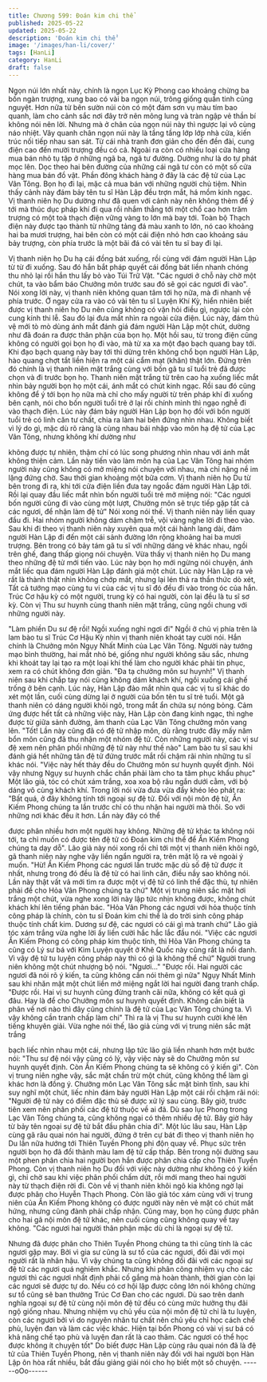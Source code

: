 ```yaml
---
title: Chương 599: Đoán kim chi thể
published: 2025-05-22
updated: 2025-05-22
description: 'Đoán kim chi thể'
image: '/images/han-li/cover/'
tags: [HanLi]
category: HanLi
draft: false
---
```


Ngọn núi lớn nhất này, chính là ngọn Lục Kỳ Phong cao khoảng
chừng ba bốn ngàn trượng, xung bao có vài ba ngọn núi, trông
giống quần tinh củng nguyệt. Hơn nữa từ bên sườn núi còn có
một đám sơn vụ màu tím bao quanh, làm cho cảnh sắc nơi đây
trở nên mông lung và tràn ngập vẻ thần bí không nói nên lời.
Nhưng mà ở chân của ngọn núi này thì ngược lại vô cùng náo
nhiệt.
Vây quanh chân ngọn núi này là tầng tầng lớp lớp nhà cửa, kiến
trúc nối tiếp nhau san sát. Từ cái nhà tranh đơn giản cho đến đền
đài, cung điện cao đến mười trượng đều có cả. Ngoài ra còn có
nhiều loại cửa hàng mua bán nhỏ tụ tập ở những ngã ba, ngã tư
đường. Dường như là do tự phát mọc lên.
Dọc theo hai bên đường của những cái ngã tư còn có một số cửa
hàng mua bán đồ vật. Phần đông khách hàng ở đây là các đệ tử
của Lạc Vân Tông. Bọn họ đi lại, mặc cả mua bán với những
người chủ tiệm.
Nhìn thấy cảnh này đám bảy tên tu sĩ Hàn Lập đều trợn mắt, há
mồm kinh ngạc.
Vị thanh niên họ Du dường như đã quen với cảnh này nên không
thèm để ý tới mà thúc dục pháp khí đi qua rồi nhắm thẳng tới một
chổ cao hơn trăm trượng có một toà thạch điện vững vàng to lớn
mà bay tới.
Toàn bộ Thạch điện này được tạo thành từ những tảng đá màu
xanh to lớn, nó cao khoảng hai ba mươi trượng, hai bên còn có
một cái điện nhỏ hơn cao khoảng sáu bảy trượng, còn phía trước
là một bãi đá có vài tên tu sĩ bay đi lại.

Vị thanh niên họ Du hạ cái đồng bát xuống, rồi cùng với đám
người Hàn Lập từ từ đi xuống.
Sau đó hắn bắt pháp quyết cái đồng bát liền nhanh chóng thu nhỏ
lại rồi hắn thu lấy bỏ vào Túi Trữ Vật.
"Các ngươi ở chỗ này chờ một chút, ta vào bẩm báo Chưởng môn
trước sau đó sẽ gọi các ngươi đi vào".
Nói xong lời này, vị thanh niên không quan tâm tới họ nữa, mà đi
nhanh về phía trước.
Ở ngay cửa ra vào có vài tên tu sĩ Luyện Khí Kỳ, hiển nhiên biết
được vị thanh niên họ Du nên cũng không có vặn hỏi điều gì,
ngược lại còn cung kính thi lễ. Sau đó lại đưa mắt nhìn ra ngoài
cửa điện.
Lúc này, đám thủ vệ mới tò mò dùng ánh mắt đánh giá đám người
Hàn Lập một chút, dường như đã đoán ra được thân phận của
bọn họ.
Một hồi sau, từ trong điện cũng không có người gọi bọn họ đi vào,
mà từ xa xa một đạo bạch quang bay tới.
Khi đạo bạch quang này bay tới thì dừng trên không chổ bọn
người Hàn Lập, hào quang chợt tắt liền hiện ra một cái cẩm mạt
(khăn) thật lớn. Đứng trên đó chính là vị thanh niên mặt trắng
cùng với bốn gã tu sĩ tuổi trẻ đã được chọn và đi trước bọn họ.
Thanh niên mặt trắng từ trên cao hạ xuống liếc mắt nhìn bảy
người bọn họ một cái, ánh mắt có chút kinh ngạc. Rồi sau đó
cũng không để ý tới bọn họ nữa mà chỉ cho mấy người từ trên
pháp khí đi xuống bên cạnh, nói cho bốn người tuổi trẻ ở lại rồi
chính mình thì ngạo nghễ đi vào thạch điện.
Lúc này đám bảy người Hàn Lập bọn họ đối với bốn người tuổi
trẻ có linh căn tư chất, chia ra làm hai bên đứng nhìn nhau.
Không biết vì lý do gì, mặc dù rõ ràng là cùng nhau bái nhập vào
môn hạ đệ tử của Lạc Vân Tông, nhưng không khí dường như

không được tự nhiên, thậm chí có lúc song phương nhìn nhau với
ánh mắt không thiện cảm.
Lần này tiến vào làm môn hạ của Lạc Vân Tông hai nhóm người
này cũng không có mở miệng nói chuyện với nhau, mà chỉ nặng
nề im lặng đứng chờ.
Sau thời gian khoảng một bữa cơm. Vị thanh niên họ Du từ bên
trong đi ra, khi tới cửa điện liền đưa tay ngoắc đám người Hàn
Lập tới. Rồi lại quay đầu liếc mắt nhìn bốn người tuổi trẻ mở
miệng nói:
"Các ngươi bốn người cũng đi vào cùng một lượt, Chưởng môn sẽ
trực tiếp gặp tất cả các ngươi, để nhận làm đệ tử" Nói xong nói
thế. Vị thanh niên này liền quay đầu đi.
Hai nhóm người không dám chậm trễ, vội vàng nghe lời đi theo
vào.
Sau khi đi theo vị thanh niên này xuyên qua một cái hành lang
dài, đám người Hàn Lập đi đến một cái sảnh đường lớn rộng
khoảng hai ba mươi trượng.
Bên trong có bảy tám gã tu sĩ với những dáng vẻ khác nhau, ngồi
trên ghế, đang thấp giọng nói chuyện.
Vừa thấy vị thanh niên họ Du mang theo những đệ tử mới tiến
vào. Lúc này bọn họ mới ngừng nói chuyện, ánh mắt liếc qua
đám người Hàn Lập đánh giá một chút.
Lúc này Hàn Lập ra vẻ rất là thành thật nhìn không chớp mắt,
nhưng lại lén thả ra thần thức dò xét, Tất cả tướng mạo cùng tu vi
của các vị tu sĩ đó đều đi vào trong óc của hắn.
Trúc Cơ hậu kỳ có một người, trung kỳ có hai người, còn lại đều
là tu sĩ sơ kỳ.
Còn vị Thu sư huynh cùng thanh niên mặt trắng, cũng ngồi chung
với những người này.

"Làm phiền Du sư đệ rồi! Ngồi xuống nghỉ ngơi đi" Ngồi ở chủ vị
phía trên là lam bào tu sĩ Trúc Cơ Hậu Kỳ nhìn vị thanh niên khoát
tay cười nói.
Hắn chính là Chưởng môn Ngụy Nhất Minh của Lạc Vân Tông.
Người này tướng mạo bình thường, hai mắt nhỏ bé, giống như
người không sâu sắc, nhưng khi khoát tay lại tạo ra một loại khí
thế làm cho người khác phải tin phục, xem ra có chút không đơn
giản.
"Đa tạ chưởng môn sư huynh!"
Vị thanh niên sau khi chắp tay nói cũng không dám khách khí,
ngồi xuống cái ghế trống ở bên cạnh.
Lúc này, Hàn Lập đảo mắt nhìn qua các vị tu sĩ khác do xét một
lần, cuối cùng dừng lại ở người của bốn tên tu sĩ trẻ tuổi. Một gã
thanh niên có dáng người khôi ngô, trong mắt ẩn chứa sự nóng
bỏng.
Cảm ứng được hết tất cả những việc này, Hàn Lập còn đang kinh
ngạc, thì nghe được từ giữa sảnh đường, âm thanh của Lạc Vân
Tông chưởng môn vang lên.
"Tốt! Lần này cũng đã có đệ tử nhập môn, dù rằng trước đây mấy
năm bổn môn cũng đã thu nhận một nhóm đệ tử. Còn những
người này, các vị sư đệ xem nên phân phối những đệ tử này như
thế nào" Lam bào tu sĩ sau khi đánh giá hết những tân đệ tử đứng
trước mắt rồi chậm rãi nhìn những tu sĩ khác nói.
"Việc này hết thảy đều do Chưởng môn sư huynh quyết định. Nói
vậy nhưng Ngụy sư huynh chắc chắn phải làm cho ta tâm phục
khẩu phục" Một lão giả, tóc có chút xám trắng, xoa xoa bộ râu
ngắn dưới cằm, với bộ dáng vô cùng khách khí. Trong lời nói vừa
đưa vừa đẩy khéo léo phát ra:
"Bất quá, ở đây không tính tới ngoại sự đệ tử. Đối với nội môn đệ
tử, Ẩn Kiếm Phong chúng ta lần trước chỉ có thu nhận hai người
mà thôi. So với những nơi khác đều ít hơn. Lần này đây có thể

được phân nhiều hơn một người hay không. Những đệ tử khác ta
không nói tới, ta chỉ muốn có được tên đệ tử có Đoán kim chi thể
để Ẩn Kiếm Phong chúng ta dạy dỗ".
Lão giả này nói xong rồi chỉ tới một vị thanh niên khôi ngô, gã
thanh niên này nghe vậy liền ngẩn người ra, trên mặt lộ ra vẻ
ngoài ý muốn.
"Hừ! Ẩn Kiếm Phong các ngươi lần trước mặc dù số đệ tử được ít
nhất, nhưng trong đó đều là đệ tử có hai linh căn, điều nầy sao
không nói. Lần này thật vất vả mới tìm ra được một vị đệ tử có linh
thể đặc thù, tự nhiên phải để cho Hỏa Vân Phong chúng ta chứ"
Một vị trung niên sắc mặt hơi trắng một chút, vừa nghe xong lời
này lập tức nhịn không được, không chút khách khí lên tiếng phản
bác.
"Hỏa Vân Phong các ngươi với hỏa thuộc tính công pháp là chính,
còn tu sĩ Đoán kim chi thể là do trời sinh công pháp thuộc tính
chất kim. Dương sư đệ, các ngươi có cái gì mà tranh chứ" Lão giả
tóc xám trắng vừa nghe lời ấy liền cười hắc hắc lắc đầu nói.
"Việc các ngươi Ẩn Kiếm Phong có công pháp kim thuộc tính, thì
Hỏa Vân Phong chúng ta cũng có Lý sư bá với Kim Luyện quyết ở
Khê Quốc này cũng rất là nổi danh. Vì vậy đệ tử tu luyện công
pháp này thì có gì là không thể chứ" Người trung niên không một
chút nhượng bộ nói.
"Ngươi…"
"Được rồi. Hai người các ngươi đã nói rõ ý kiến, ta cũng không
cần nói thêm gì nữa" Ngụy Nhất Minh sau khi nhăn mặt một chút
liền mở miệng ngắt lời hai người đang tranh chấp.
"Được rồi. Hai vị sư huynh cũng đừng tranh cãi nữa, không có kết
quả gì đâu. Hay là để cho Chưởng môn sư huynh quyết định.
Không cần biết là phân về nơi nào thì đây cũng chính là đệ tử của
Lạc Vân Tông chúng ta. Vì vậy không cần tranh chấp làm chi" Thì
ra là vị Thu sư huynh cười khẻ lên tiếng khuyên giải.
Vừa nghe nói thế, lão giả cùng với vị trung niên sắc mặt trắng

bạch liếc nhìn nhau một cái, nhưng lập tức lão giả liền nhanh hơn
một bước nói:
"Thu sư đệ nói vậy cũng có lý, vậy việc này sẽ do Chưởng môn
sư huynh quyết định. Còn Ẩn Kiếm Phong chúng ta sẽ không có ý
kiến gì".
Còn vị trung niên nghe vậy, sắc mặt chần trừ một chút, cũng
không thể làm gì khác hơn là đồng ý.
Chưởng môn Lạc Vân Tông sắc mặt bình tĩnh, sau khi suy nghĩ
một chút, liếc nhìn đám bảy người Hàn Lập một cái rồi chậm rãi
nói:
"Người đệ tử này có điểm đặc thù sẽ được xử lý sau cùng. Bây
giờ, trước tiên xem nên phân phối các đệ tử thuộc về ai đã. Dù
sao lục Phong trong Lạc Vân Tông chúng ta, cũng không ngại có
thêm nhiều đệ tử. Bây giờ hãy từ bảy tên ngoại sự đệ tử bắt đầu
phân chia đi".
Một lúc lâu sau, Hàn Lập cùng gã râu quai nón hai người, đứng ở
trên cự bát đi theo vị thanh niên họ Du lần nữa hướng tới Thiên
Tuyền Phong phi độn quay về.
Phục sức trên người bọn họ đã đổi thành màu lam đệ tử cấp
thấp. Bên trong nội đường sau một phen phân chia hai người bọn
hắn được phân chia cấp cho Thiên Tuyền Phong.
Còn vị thanh niên họ Du đối với việc này dường như không có ý
kiến gì, chỉ chờ sau khi việc phân phối chấm dứt, rồi mới mang
theo hai người này từ thạch điện rời đi.
Còn về vị thanh niên khôi ngô kia không ngờ lại được phân cho
Huyễn Thạch Phong. Còn lão giả tóc xám cùng với vị trung niên
của Ẩn Kiếm Phong không có được người này nên vẻ mặt có
chút mất hứng, nhưng cũng đành phải chấp nhận. Cũng may, bọn
họ cũng được phân cho hai gã nội môn đệ tử khác, nên cuối cùng
cũng không quay về tay không.
"Các ngươi hai người thân phận mặc dù chỉ là ngoại sự đệ tử.

Nhưng đã được phân cho Thiên Tuyền Phong chúng ta thì cũng
tính là các ngươi gặp may. Bởi vì gia sư cũng là sư tổ của các
ngươi, đối đãi với mọi người rất là nhân hậu. Vì vậy chúng ta cũng
không đối đãi với các ngoại sự đệ tử các ngươi quá nghiêm khắc.
Nhưng khi phân công nhiệm vụ cho các ngươi thì các ngươi nhất
định phải cố gắng mà hoàn thành, thời gian còn lại các ngươi sẽ
được tự do. Nếu có cơ hội lập được công lớn nói không chừng sư
tổ cũng sẽ ban thưởng Trúc Cơ Đan cho các ngươi. Dù sao trên
danh nghĩa ngoại sự đệ tử cùng nội môn đệ tử đều có cùng mức
hưởng thụ đãi ngộ giống nhau. Nhưng nhiệm vụ chủ yếu của nội
môn đệ tử chỉ là tu luyện, còn các ngươi bởi vì do nguyên nhân tư
chất nên chủ yếu chỉ học cách chế phù, luyện đan và làm các việc
khác. Hiện tại bổn Phong có vài vị sư bá có khả năng chế tạo phù
và luyện đan rất là cao thâm. Các ngươi có thể học được không ít
chuyện tốt" Do biết được Hàn Lập cùng râu quai nón đã là đệ tử
của Thiên Tuyền Phong, nên vị thanh niên này đối với hai người
bọn Hàn Lập ôn hòa rất nhiều, bắt đầu giảng giải nói cho họ biết
một số chuyện.
------oOo------
